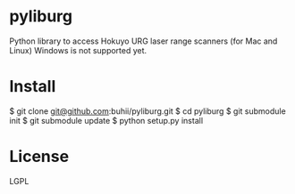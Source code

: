 pyliburg
========

Python library to access Hokuyo URG laser range scanners (for Mac and Linux)
Windows is not supported yet.


Install
=======

$ git clone git@github.com:buhii/pyliburg.git
$ cd pyliburg
$ git submodule init
$ git submodule update
$ python setup.py install


License
=======
LGPL

